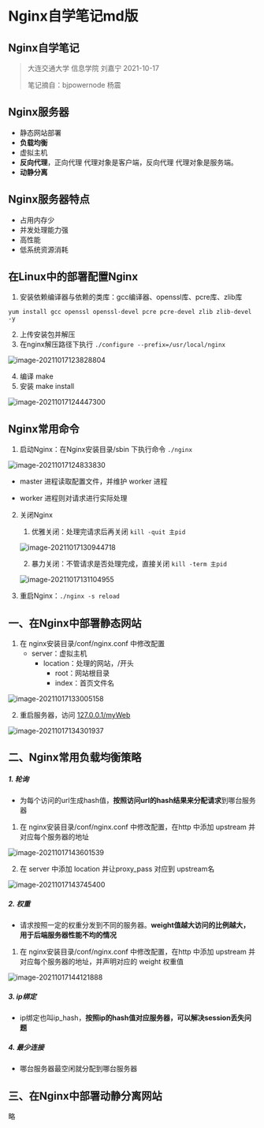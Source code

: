 # Nginx自学笔记md版




## Nginx自学笔记

> 大连交通大学 信息学院 刘嘉宁 2021-10-17
>
> 笔记摘自：bjpowernode 杨震



## Nginx服务器

- 静态网站部署
- **负载均衡**
- 虚拟主机
- **反向代理**，正向代理 代理对象是客户端，反向代理 代理对象是服务端。
- **动静分离**



## Nginx服务器特点

- 占用内存少
- 并发处理能力强
- 高性能
- 低系统资源消耗



## 在Linux中的部署配置Nginx

1. 安装依赖编译器与依赖的类库：gcc编译器、openssl库、pcre库、zlib库

```
yum install gcc openssl openssl-devel pcre pcre-devel zlib zlib-devel -y
```

2. 上传安装包并解压
3. 在nginx解压路径下执行 `./configure --prefix=/usr/local/nginx`

![image-20211017123828804](Nginx自学笔记md版.assets/image-20211017123828804.png)

4. 编译 make
5. 安装 make install

![image-20211017124447300](Nginx自学笔记md版.assets/image-20211017124447300.png)



## Nginx常用命令

1. 启动Nginx：在Nginx安装目录/sbin 下执行命令 `./nginx`

![image-20211017124833830](Nginx自学笔记md版.assets/image-20211017124833830.png)

- master 进程读取配置文件，并维护 worker 进程

- worker 进程则对请求进行实际处理

2. 关闭Nginx

   1. 优雅关闭：处理完请求后再关闭 `kill -quit 主pid`

   ![image-20211017130944718](Nginx自学笔记md版.assets/image-20211017130944718.png)

   2. 暴力关闭：不管请求是否处理完成，直接关闭 `kill -term 主pid`

   ![image-20211017131104955](Nginx自学笔记md版.assets/image-20211017131104955.png)

3. 重启Nginx：`./nginx -s reload`



## 一、在Nginx中部署静态网站

1. 在 nginx安装目录/conf/nginx.conf 中修改配置
   - server：虚拟主机
     - location：处理的网站，/开头
       - root：网站根目录
       - index：首页文件名

![image-20211017133005158](Nginx自学笔记md版.assets/image-20211017133005158.png)

2. 重启服务器，访问 [127.0.0.1/myWeb]()

![image-20211017134301937](Nginx自学笔记md版.assets/image-20211017134301937.png)



## 二、Nginx常用负载均衡策略

##### 1. 轮询

- 为每个访问的url生成hash值，**按照访问url的hash结果来分配请求**到哪台服务器

1. 在 nginx安装目录/conf/nginx.conf 中修改配置，在http 中添加 upstream 并对应每个服务器的地址

![image-20211017143601539](Nginx自学笔记md版.assets/image-20211017143601539.png)

2. 在 server 中添加 location 并让proxy_pass 对应到 upstream名

![image-20211017143745400](Nginx自学笔记md版.assets/image-20211017143745400.png)

##### 2. 权重

- 请求按照一定的权重分发到不同的服务器。**weight值越大访问的比例越大，用于后端服务器性能不均的情况**

1. 在 nginx安装目录/conf/nginx.conf 中修改配置，在http 中添加 upstream 并对应每个服务器的地址，并声明对应的 weight 权重值

![image-20211017144121888](Nginx自学笔记md版.assets/image-20211017144121888.png)

##### 3. ip绑定

- ip绑定也叫ip_hash，**按照ip的hash值对应服务器，可以解决session丢失问题**



##### 4. 最少连接

- 哪台服务器最空闲就分配到哪台服务器



## 三、在Nginx中部署动静分离网站

略


